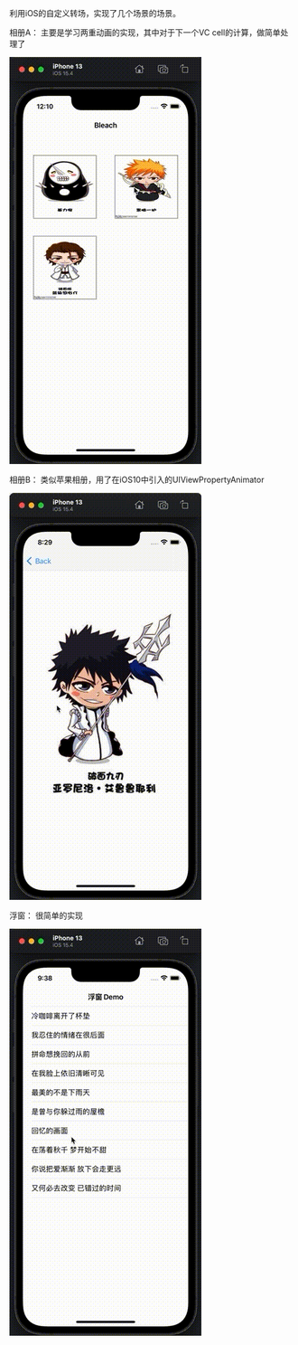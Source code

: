 利用iOS的自定义转场，实现了几个场景的场景。

相册A：
主要是学习两重动画的实现，其中对于下一个VC cell的计算，做简单处理了

![](Resource/1.gif)

相册B：
类似苹果相册，用了在iOS10中引入的UIViewPropertyAnimator

![](Resource/2.gif)

浮窗：
很简单的实现

![](Resource/3.gif)